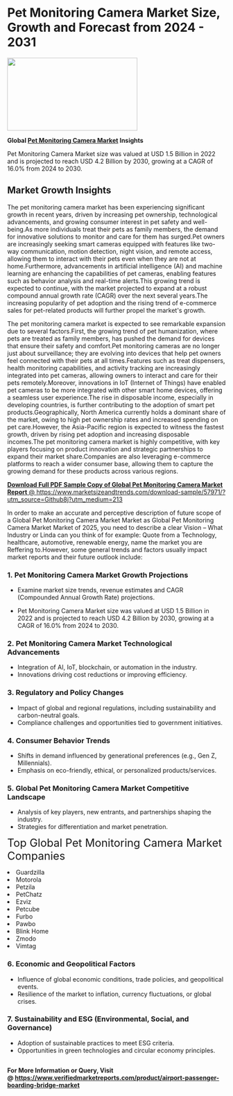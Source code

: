 <H1>Pet Monitoring Camera Market Size, Growth and Forecast from 2024 - 2031</H1><img class="aligncenter size-medium wp-image-584254" src="https://thirdeyenews.in/wp-content/uploads/2024/09/Global-Market-Research-300x168.jpeg" alt="" width="300" height="168" /><p><strong>Global&nbsp;<a href="https://www.marketsizeandtrends.com/download-sample/57971/?utm_source=Github8j?utm_medium=213">Pet Monitoring Camera Market</a> Insights</strong></p><p>Pet Monitoring Camera Market size was valued at USD 1.5 Billion in 2022 and is projected to reach USD 4.2 Billion by 2030, growing at a CAGR of 16.0% from 2024 to 2030.</p><p><h2>Market Growth Insights</h2> <p>The pet monitoring camera market has been experiencing significant growth in recent years, driven by increasing pet ownership, technological advancements, and growing consumer interest in pet safety and well-being.As more individuals treat their pets as family members, the demand for innovative solutions to monitor and care for them has surged.Pet owners are increasingly seeking smart cameras equipped with features like two-way communication, motion detection, night vision, and remote access, allowing them to interact with their pets even when they are not at home.Furthermore, advancements in artificial intelligence (AI) and machine learning are enhancing the capabilities of pet cameras, enabling features such as behavior analysis and real-time alerts.This growing trend is expected to continue, with the market projected to expand at a robust compound annual growth rate (CAGR) over the next several years.The increasing popularity of pet adoption and the rising trend of e-commerce sales for pet-related products will further propel the market's growth.<a href="sample-link.com"></a></p> <p>The pet monitoring camera market is expected to see remarkable expansion due to several factors.First, the growing trend of pet humanization, where pets are treated as family members, has pushed the demand for devices that ensure their safety and comfort.Pet monitoring cameras are no longer just about surveillance; they are evolving into devices that help pet owners feel connected with their pets at all times.Features such as treat dispensers, health monitoring capabilities, and activity tracking are increasingly integrated into pet cameras, allowing owners to interact and care for their pets remotely.Moreover, innovations in IoT (Internet of Things) have enabled pet cameras to be more integrated with other smart home devices, offering a seamless user experience.The rise in disposable income, especially in developing countries, is further contributing to the adoption of smart pet products.Geographically, North America currently holds a dominant share of the market, owing to high pet ownership rates and increased spending on pet care.However, the Asia-Pacific region is expected to witness the fastest growth, driven by rising pet adoption and increasing disposable incomes.The pet monitoring camera market is highly competitive, with key players focusing on product innovation and strategic partnerships to expand their market share.Companies are also leveraging e-commerce platforms to reach a wider consumer base, allowing them to capture the growing demand for these products across various regions.<a href="more-info-link.com"></p><p><span class=""><strong>Download Full PDF Sample Copy of Global Pet Monitoring Camera Market Report</strong> @ <a href="https://www.marketsizeandtrends.com/download-sample/57971/?utm_source=Github8j?utm_medium=213" target="_blank">https://www.marketsizeandtrends.com/download-sample/57971/?utm_source=Github8j?utm_medium=213</a></span></p><p>In order to make an accurate and perceptive description of future scope of a Global&nbsp;Pet Monitoring Camera Market Market as Global&nbsp;Pet Monitoring Camera Market Market of 2025, you need to describe a clear Vision &ndash; What Industry or Linda can you think of for example: Quote from a Technology, healthcare, automotive, renewable energy, name the market you are Reffering to.However, some general trends and factors usually impact market reports and their future outlook include:</p><h3>1.&nbsp;<strong>Pet Monitoring Camera Market Growth Projections</strong></h3><ul><li>Examine market size trends, revenue estimates and CAGR (Compounded Annual Growth Rate) projections.</li><li><p>Pet Monitoring Camera Market size was valued at USD 1.5 Billion in 2022 and is projected to reach USD 4.2 Billion by 2030, growing at a CAGR of 16.0% from 2024 to 2030.</p></li></ul><h3>2.&nbsp;<strong>Pet Monitoring Camera Market Technological Advancements</strong></h3><ul><li>Integration of AI, IoT, blockchain, or automation in the industry.</li><li>Innovations driving cost reductions or improving efficiency.</li></ul><h3>3.&nbsp;<strong>Regulatory and Policy Changes</strong></h3><ul><li>Impact of global and regional regulations, including sustainability and carbon-neutral goals.</li><li>Compliance challenges and opportunities tied to government initiatives.</li></ul><h3>4.&nbsp;<strong>Consumer Behavior Trends</strong></h3><ul><li>Shifts in demand influenced by generational preferences (e.g., Gen Z, Millennials).</li><li>Emphasis on eco-friendly, ethical, or personalized products/services.</li></ul><h3>5.&nbsp;<strong>Global Pet Monitoring Camera Market Competitive Landscape</strong></h3><ul><li>Analysis of key players, new entrants, and partnerships shaping the industry.</li><li>Strategies for differentiation and market penetration.</li></ul><p data-pm-slice="1 1 []"><span style="color: inherit; font-family: inherit; font-size: 25px;">Top Global Pet Monitoring Camera Market Companies</span></p><div class="" data-test-id=""><p><li>Guardzilla</li><li> Motorola</li><li> Petzila</li><li> PetChatz</li><li> Ezviz</li><li> Petcube</li><li> Furbo</li><li> Pawbo</li><li> Blink Home</li><li> Zmodo</li><li> Vimtag</li></p></div><h3>6.&nbsp;<strong>Economic and Geopolitical Factors</strong></h3><ul><li>Influence of global economic conditions, trade policies, and geopolitical events.</li><li>Resilience of the market to inflation, currency fluctuations, or global crises.</li></ul><h3>7.&nbsp;<strong>Sustainability and ESG (Environmental, Social, and Governance)</strong></h3><ul><li>Adoption of sustainable practices to meet ESG criteria.</li><li>Opportunities in green technologies and circular economy principles.</li></ul><h2><strong style="font-size: 14px;">For More Information or Query, Visit @&nbsp;</strong><a style="background-color: #ffffff; font-size: 14px;" href="https://www.marketsizeandtrends.com/report/pet-monitoring-camera-market/" target="_blank">https://www.verifiedmarketreports.com/product/airport-passenger-boarding-bridge-market</a></h2>